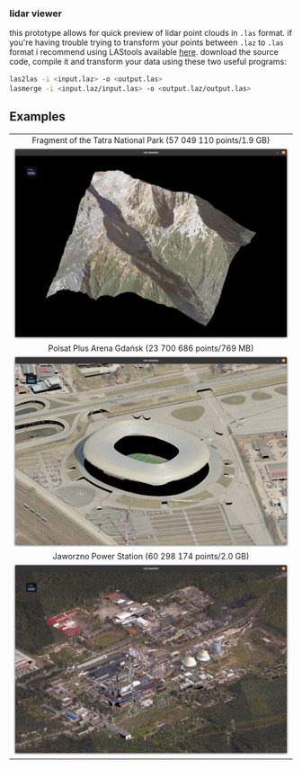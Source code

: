 ### lidar viewer

this prototype allows for quick preview of lidar point clouds in `.las` format. if you're having trouble trying to transform your points between `.laz` to `.las` format i recommend using LAStools available [here](https://github.com/LAStools/LAStools). download the source code, compile it and transform your data using these two useful programs:

```bash
las2las -i <input.laz> -o <output.las>
lasmerge -i <input.laz/input.las> -o <output.laz/output.las>
```

## Examples

<table width="100%">
  <tr>
  <td width="100.0%" align="center">Fragment of the Tatra National Park (57 049 110 points/1.9 GB)</td>
  </tr>
  <tr>
  <td width="100.0%"><img src="/images/scr1.png?raw=true"/></td>
  </tr>
  <tr>
  <td width="100.0%" align="center">Polsat Plus Arena Gdańsk (23 700 686 points/769 MB)</td>
  </tr>
  <tr>
  <td width="100.0%"><img src="/images/scr3.png?raw=true"/></td>
  </tr>
  <tr>
  <td width="100.0%" align="center">Jaworzno Power Station (60 298 174 points/2.0 GB)</td>
  </tr>
  <tr>
  <td width="100.0%"><img src="/images/scr2.png?raw=true"/></td>
  </tr>
</table>